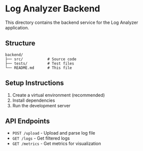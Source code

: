 # Log Analyzer Backend

This directory contains the backend service for the Log Analyzer application.

## Structure

```
backend/
├── src/           # Source code
├── tests/         # Test files
└── README.md      # This file
```

## Setup Instructions

1. Create a virtual environment (recommended)
2. Install dependencies
3. Run the development server

## API Endpoints

- `POST /upload` - Upload and parse log file
- `GET /logs` - Get filtered logs
- `GET /metrics` - Get metrics for visualization